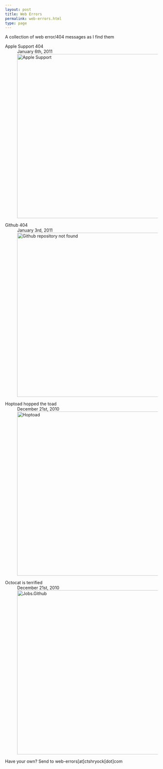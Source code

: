 ```yaml
---
layout: post
title: Web Errors
permalink: web-errors.html      
type: page
---
```


A collection of web error/404 messages as I find them

<dl>
    <dt>Apple Support 404</dt>
    <dd class="error-date">January 6th, 2011</dd>
    <dd class="error-image">    
        <a href="http://static.ctshryock.com/images/web-errors/apple-support-404-full.png">
            <img src="http://static.ctshryock.com/images/web-errors/apple-support-404.png" alt="Apple Support" title="No support for you" width="540" />  
        </a>
    </dd>
</dl>
<dl>
    <dt>Github 404</dt>
    <dd class="error-date">January 3rd, 2011</dd>
    <dd class="error-image">    
        <a href="http://static.ctshryock.com/images/web-errors/github-404-full.png">
            <img src="http://static.ctshryock.com/images/web-errors/github-404.png" alt="Github repository not found" title="Github is not the 404 you're looking for" width="540" />  
        </a>
    </dd>
</dl>                                        
<dl>
    <dt>Hoptoad hopped the toad</dt>
    <dd class="error-date">December 21st, 2010</dd>
    <dd class="error-image">    
        <a href="http://static.ctshryock.com/images/web-errors/hoptoad.png">
            <img src="http://static.ctshryock.com/images/web-errors/hoptoad.png" alt="Hoptoad" title="Hoptoad hopped the toad" width="540" />  
        </a>
    </dd>
</dl>                                                                                                              
<dl>
    <dt>Octocat is terrified</dt>
    <dd class="error-date">December 21st, 2010</dd>
    <dd class="error-image">
        <a href="http://static.ctshryock.com/images/web-errors/jobs.github.png">
            <img src="http://static.ctshryock.com/images/web-errors/jobs.github.png" alt="Jobs.Github" title="Octocat is terrified" width="540" />      
        </a>
    </dd>
</dl>  



Have your own?  Send to web-errors\[at\]ctshryock\[dot\]com 